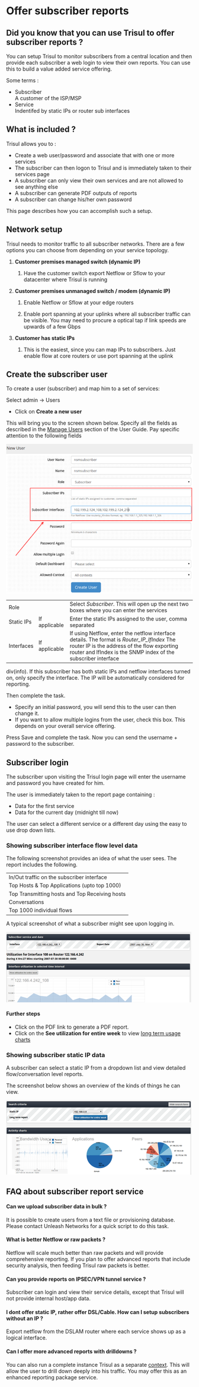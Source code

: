 # Offer subscriber reports

## Did you know that you can use Trisul to offer subscriber reports ?

You can setup Trisul to monitor subscribers from a central location and
then provide each subscriber a web login to view their own reports. You
can use this to build a value added service offering.

Some terms :

- Subscriber  
  A customer of the ISP/MSP
- Service  
  Indentifed by static IPs or router sub interfaces

## What is included ?

Trisul allows you to :  

- Create a web user/password and associate that with one or more
  services  
- The subscriber can then logon to Trisul and is immediately taken to
  their services page  
- A subscriber can only view their own services and are not allowed to
  see anything else  
- A subscriber can generate PDF outputs of reports  
- A subscriber can change his/her own password

This page describes how you can accomplish such a setup.

## Network setup

Trisul needs to monitor traffic to all subscriber networks. There are a
few options you can choose from depending on your service topology.



1. **Customer premises managed switch (dynamic IP)**
   
   1. Have the customer switch export Netflow or Sflow to your datacenter
      where Trisul is running

2. **Customer premises unmanaged switch / modem (dynamic IP)**
   
   1. Enable Netflow or Sflow at your edge routers
   
   2. Enable port spanning at your uplinks where all subscriber traffic
      can be visible. You may need to procure a optical tap if link speeds are
      upwards of a few Gbps

3. **Customer has static IPs**
   
   1. This is the easiest, since you can map IPs to subscribers. Just
      enable flow at core routers or use port spanning at the uplink
      
      

## Create the subscriber user

To create a user (subscriber) and map him to a set of services:

<span class="command hint">Select admin -\> Users</span>  

- Click on **Create a new user**

This will bring you to the screen shown below. Specify all the fields as
described in the [Manage Users](/docs/ug/webadmin/userroles.html)
section of the User Guide. Pay specific attention to the following
fields

![](images/subscriber.png)

|            |               |                                                                                                                                                                                                                |
| ---------- | ------------- | -------------------------------------------------------------------------------------------------------------------------------------------------------------------------------------------------------------- |
| Role       |               | Select *Subscriber*. This will open up the next two boxes where you can enter the services                                                                                                                     |
| Static IPs | If applicable | Enter the static IPs assigned to the user, comma separated                                                                                                                                                     |
| Interfaces | If applicable | If using Netflow, enter the netflow interface details. The format is *Router\_IP\_IfIndex* The router IP is the address of the flow exporting router and IfIndex is the SNMP index of the subscriber interface |

div(info). If this subscriber has both static IPs and netflow interfaces
turned on, only specify the interface. The IP will be automatically
considered for reporting.

Then complete the task.  

- Specify an initial password, you will send this to the user can then
  change it.  
- If you want to allow multiple logins from the user, check this box.
  This depends on your overall service offering.

Press Save and complete the task. Now you can send the username +
password to the subscriber.

## Subscriber login

The subscriber upon visiting the Trisul login page will enter the
username and password you have created for him.

The user is immediately taken to the report page containing :  

- Data for the first service  
- Data for the current day (midnight till now)

The user can select a different service or a different day using the
easy to use drop down lists.

### Showing subscriber interface flow level data

The following screenshot provides an idea of what the user sees. The
report includes the following.

|                                                |
| ---------------------------------------------- |
| In/Out traffic on the subscriber interface     |
| Top Hosts & Top Applications (upto top 1000)   |
| Top Transmitting hosts and Top Receiving hosts |
| Conversations                                  |
| Top 1000 individual flows                      |

A typical screenshot of what a subscriber might see upon logging in.

![](images/subscriber_intf.png)

#### Further steps

- Click on the PDF link to generate a PDF report.  
- Click on the **See utilization for entire week** to view [long term
  usage charts](/docs/ug/tools/analyze_item.html)

### Showing subscriber static IP data

A subscriber can select a static IP from a dropdown list and view
detailed flow/conversation level reports.

The screenshot below shows an overview of the kinds of things he can
view.

![](images/subscriber_ip.png)

## FAQ about subscriber report service

#### Can we upload subscriber data in bulk ?

It is possible to create users from a text file or provisioning
database. Please contact Unleash Networks for a quick script to do this
task.

#### What is better Netflow or raw packets ?

Netflow will scale much better than raw packets and will provide
comprehensive reporting. If you plan to offer advanced reports that
include security analysis, then feeding Trisul raw packets is better.

#### Can you provide reports on IPSEC/VPN tunnel service ?

Subscriber can login and view their service details, except that Trisul
will not provide internal host/app data.

#### I dont offer static IP, rather offer DSL/Cable. How can I setup subscribers without an IP ?

Export netflow from the DSLAM router where each service shows up as a
logical interface.

#### Can I offer more advanced reports with drilldowns ?

You can also run a complete instance Trisul as a separate
[context](/docs/ug/domain/index.html#contexts). This will allow the user
to drill down deeply into his traffic. You may offer this as an enhanced
reporting package service.
